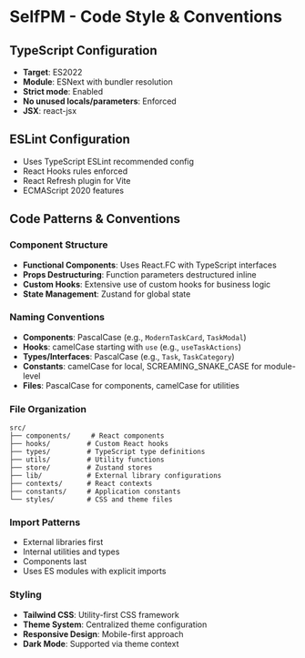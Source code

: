# SelfPM - Code Style & Conventions

## TypeScript Configuration
- **Target**: ES2022
- **Module**: ESNext with bundler resolution
- **Strict mode**: Enabled
- **No unused locals/parameters**: Enforced
- **JSX**: react-jsx

## ESLint Configuration
- Uses TypeScript ESLint recommended config
- React Hooks rules enforced
- React Refresh plugin for Vite
- ECMAScript 2020 features

## Code Patterns & Conventions

### Component Structure
- **Functional Components**: Uses React.FC with TypeScript interfaces
- **Props Destructuring**: Function parameters destructured inline
- **Custom Hooks**: Extensive use of custom hooks for business logic
- **State Management**: Zustand for global state

### Naming Conventions
- **Components**: PascalCase (e.g., `ModernTaskCard`, `TaskModal`)
- **Hooks**: camelCase starting with `use` (e.g., `useTaskActions`)
- **Types/Interfaces**: PascalCase (e.g., `Task`, `TaskCategory`)
- **Constants**: camelCase for local, SCREAMING_SNAKE_CASE for module-level
- **Files**: PascalCase for components, camelCase for utilities

### File Organization
```
src/
├── components/     # React components
├── hooks/         # Custom React hooks
├── types/         # TypeScript type definitions
├── utils/         # Utility functions
├── store/         # Zustand stores
├── lib/           # External library configurations
├── contexts/      # React contexts
├── constants/     # Application constants
└── styles/        # CSS and theme files
```

### Import Patterns
- External libraries first
- Internal utilities and types
- Components last
- Uses ES modules with explicit imports

### Styling
- **Tailwind CSS**: Utility-first CSS framework
- **Theme System**: Centralized theme configuration
- **Responsive Design**: Mobile-first approach
- **Dark Mode**: Supported via theme context